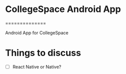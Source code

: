 # CollegeSpace Android App
==============

Android App for CollegeSpace

# Things to discuss

* [ ] React Native or Native?
